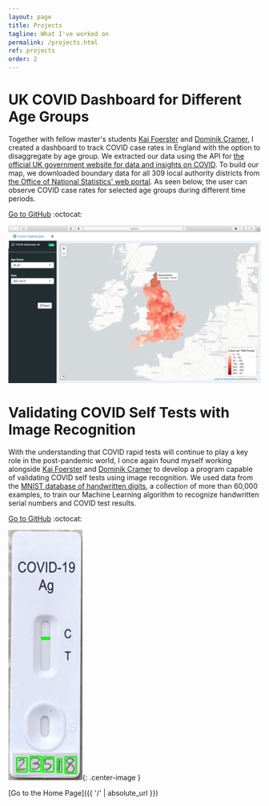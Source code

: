 ```yaml
---
layout: page
title: Projects
tagline: What I've worked on
permalink: /projects.html
ref: projects
order: 2
---
```



# <a id="uk-covid-dashboard">UK COVID Dashboard for Different Age Groups</a>
Together with fellow master's students [Kai Foerster](https://github.com/kaifoerster) and [Dominik Cramer](https://github.com/DominikCramer), I created a dashboard to track COVID case rates in England with the option to disaggregate by age group. We extracted our data using the API for [the official UK government website for data and insights on COVID](https://coronavirus.data.gov.uk). To build our map, we downloaded boundary data for all 309 local authority districts from [the Office of National Statistics' web portal](https://geoportal.statistics.gov.uk/datasets/local-authority-districts-december-2019-boundaries-uk-bfc-1/explore). As seen below, the user can observe COVID case rates for selected age groups during different time periods.

[Go to GitHub](https://github.com/intro-to-data-science-21/data-project-covid_dashboard_uk) :octocat:

![UK COVID Dashboard](assets/img/uk-covid-dashboard.png "UK COVID Dashboard")

# <a id="validating-covid-self-tests">Validating COVID Self Tests with Image Recognition</a>
With the understanding that COVID rapid tests will continue to play a key role in the post-pandemic world, I once again found myself working alongside [Kai Foerster](https://github.com/kaifoerster) and [Dominik Cramer](https://github.com/DominikCramer) to develop a program capable of validating COVID self tests using image recognition. We used data from the [MNIST database of handwritten digits](http://yann.lecun.com/exdb/mnist/), a collection of more than 60,000 examples, to train our Machine Learning algorithm to recognize handwritten serial numbers and COVID test results.

[Go to GitHub](https://github.com/smkerr/DSA--Final-Project) :octocat:

![Validating COVID Test Results](assets/img/validating-covid-test-results.png "Validating COVID Test Results"){: .center-image }

[Go to the Home Page]({{ '/' | absolute_url }})
